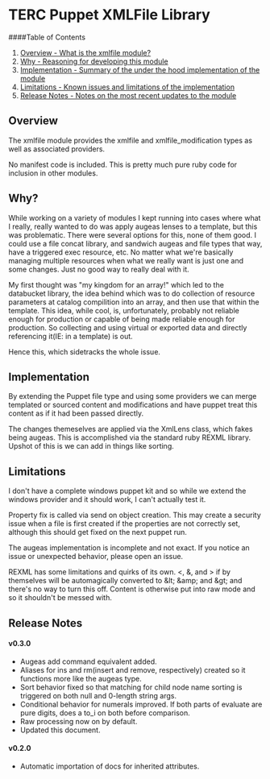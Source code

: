 TERC Puppet XMLFile Library
=======

####Table of Contents

1. [Overview - What is the xmlfile module?](#overview)
2. [Why - Reasoning for developing this module ](#why?)
3. [Implementation - Summary of the under the hood implementation of the module ](#implementation)
4. [Limitations - Known issues and limitations of the implementation ](#limitations)
5. [Release Notes - Notes on the most recent updates to the module](#release-notes)

Overview
--------

The xmlfile module provides the xmlfile and xmlfile_modification types as well as associated providers.

No manifest code is included.  This is pretty much pure ruby code for inclusion in other modules.

Why?
--------
While working on a variety of modules I kept running into cases where what I really, really wanted to do was apply augeas 
lenses to a template, but this was problematic.  There were several options for this, none of them good.  I could use a file
concat library, and sandwich augeas and file types that way, have a triggered exec resource, etc.  No matter what we're basically
managing multiple resources when what we really want is just one and some changes.  Just no good way to really deal with it.

My first thought was "my kingdom for an array!" which led to the databucket library, the idea behind which was to do 
collection of resource parameters at catalog compilition into an array, and then use that within the template. This idea, while 
cool, is, unfortunately, probably not reliable enough for production or capable of being made reliable enough for production.  So 
collecting and using virtual or exported data and directly referencing it(IE: in a template) is out.

Hence this, which sidetracks the whole issue. 

Implementation
--------
By extending the Puppet file type and using some providers we can merge templated or sourced content and modifications and
have puppet treat this content as if it had been passed directly.

The changes themeselves are applied via the XmlLens class, which fakes being augeas.  This is accomplished via the standard
ruby REXML library.  Upshot of this is we can add in things like sorting.

Limitations
--------
I don't have a complete windows puppet kit and so while we extend the windows provider and it should work, I can't actually 
test it.

Property fix is called via send on object creation.  This may create a security issue when a file is first created if the properties are
not correctly set, although this should get fixed on the next puppet run.

The augeas implementation is incomplete and not exact.  If you notice an issue or unexpected behavior, please open an issue.

REXML has some limitations and quirks of its own.  <, &, and > if by themselves will be automagically converted to 
&amp;lt; &amp;amp; and &amp;gt; and there's no way to turn this off.  Content is otherwise put into raw mode and so it shouldn't be
messed with.

Release Notes
--------
####  v0.3.0
- Augeas add command equivalent added.
- Aliases for ins and rm(insert and remove, respectively) created so it functions more like the augeas type.
- Sort behavior fixed so that matching for child node name sorting is triggered on both null and 0-length string args.
- Conditional behavior for numerals improved.  If both parts of evaluate are pure digits, does a to_i on both before comparison.
- Raw processing now on by default.
- Updated this document.

#### v0.2.0
- Automatic importation of docs for inherited attributes.
